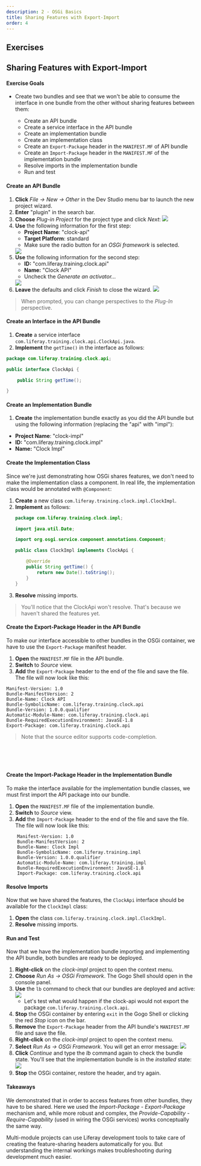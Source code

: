 ```yaml
---
description: 2 - OSGi Basics
title: Sharing Features with Export-Import
order: 4
---
```


<h2 class="exercise">Exercises</h2>

## Sharing Features with Export-Import

<div class="ahead">
<h4>Exercise Goals</h4>
	<ul>
	<li>Create two bundles and see that we won't be able to consume the interface in one bundle from the other without sharing features between them:</li>
		<ul>
			<li>Create an API bundle</li>
			<li>Create a service interface in the API bundle</li>
			<li>Create an implementation bundle</li>
			<li>Create an implementation class</li>
			<li>Create an <code>Export-Package</code> header in the <code>MANIFEST.MF</code> of API bundle</li>
			<li>Create an <code>Import-Package</code> header in the <code>MANIFEST.MF</code> of the implementation bundle</li>
			<li>Resolve imports in the implementation bundle</li>
			<li>Run and test</li>
		</ul>
	</ul>
</div>

#### Create an API Bundle

1. **Click** *File → New → Other* in the Dev Studio menu bar to launch the new project wizard.
1. **Enter** "plugin" in the search bar.
1. **Choose** *Plug-in Project* for the project type and click *Next*:
	<img  src="../images/new-plugin-project-wizard.png" style="max-height:30%;" />
1. **Use** the following information for the first step:
	* __Project Name__:  "clock-api"
	* __Target Platform__: standard
	*  Make sure the radio button for an *OSGi framework* is selected.
	<img  src="../images/create-clock-api.png" style="max-height:32%;" />
1. **Use** the following information for the second step:
	* __ID:__ "com.liferay.training.clock.api"
	* __Name:__ "Clock API"
	* Uncheck the *Generate an activator...*
	<img  src="../images/clock-api-properties.png" style="max-height:35%;" />
1. **Leave** the defaults and click *Finish* to close the wizard.
	<img  src="../images/clock-api-wizard-finish.png" style="max-height:32%;" />

> When prompted, you can change perspectives to the *Plug-In* perspective.

#### Create an Interface in the API Bundle

1. **Create** a service interface `com.liferay.training.clock.api.ClockApi.java`.
1. **Implement** the `getTime()` in the interface as follows:

```java
package com.liferay.training.clock.api;

public interface ClockApi {

	public String getTime();

}
```

#### Create an Implementation Bundle

1. **Create** the implementation bundle exactly as you did the API bundle but using the following information (replacing the "api" with "impl"):
* __Project Name__: "clock-impl"
* __ID:__ "com.liferay.training.clock.impl"
* __Name:__ "Clock Impl"

#### Create the Implementation Class

Since we're just demonstrating how OSGi shares features, we don't need to make the implementation class a component. In real life, the implementation class would be annotated with `@Component`:

1. **Create** a new class `com.liferay.training.clock.impl.ClockImpl`.
1. **Implement** as follows:
	```java
	package com.liferay.training.clock.impl;

	import java.util.Date;

	import org.osgi.service.component.annotations.Component;

	public class ClockImpl implements ClockApi {

		@Override
		public String getTime() {
			return new Date().toString();
		}
	}
	```
1. **Resolve** missing imports.

> You'll notice that the ClockApi won't resolve. That's because we haven't shared the features yet.

#### Create the Export-Package Header in the API Bundle

To make our interface accessible to other bundles in the OSGi container, we have to use the `Export-Package` manifest header.

1. **Open** the `MANIFEST.MF` file in the API bundle.
1. **Switch** to *Source* view.
1. **Add** the `Export-Package` header to the end of the file and save the file. The file will now look like this:

```properties
Manifest-Version: 1.0
Bundle-ManifestVersion: 2
Bundle-Name: Clock API
Bundle-SymbolicName: com.liferay.training.clock.api
Bundle-Version: 1.0.0.qualifier
Automatic-Module-Name: com.liferay.training.clock.api
Bundle-RequiredExecutionEnvironment: JavaSE-1.8
Export-Package: com.liferay.training.clock.api
```

> Note that the source editor supports code-completion.

<br /><br /><br />

#### Create the Import-Package Header in the Implementation Bundle

To make the interface available for the implementation bundle classes, we must first import the API package into our bundle.

1. **Open** the `MANIFEST.MF` file of the implementation bundle.
1. **Switch** to *Source* view.
1. **Add** the `Import-Package` header to the end of the file and save the file. The file will now look like this:

```properties
	Manifest-Version: 1.0
	Bundle-ManifestVersion: 2
	Bundle-Name: Clock Impl
	Bundle-SymbolicName: com.liferay.training.impl
	Bundle-Version: 1.0.0.qualifier
	Automatic-Module-Name: com.liferay.training.impl
	Bundle-RequiredExecutionEnvironment: JavaSE-1.8
	Import-Package: com.liferay.training.clock.api
```

#### Resolve Imports

Now that we have shared the features, the `ClockApi` interface should be available for the `ClockImpl` class:

1. **Open** the class `com.liferay.training.clock.impl.ClockImpl`.
1. **Resolve** missing imports.

#### Run and Test

Now that we have the implementation bundle importing and implementing the API bundle, both bundles are ready to be deployed.

1. **Right-click** on the *clock-impl* project to open the context menu.
1. **Choose** *Run As → OSGi Framework*. The Gogo Shell should open in the console panel.
1. **Use** the `lb` command to check that our bundles are deployed and active:
	<img  src="../images/check-bundle-state.png" style="max-height:12%;" />
	* Let's test what would happen if the clock-api would not export the package `com.liferay.training.clock.api`.
1. **Stop** the OSGi container by entering `exit` in the Gogo Shell or clicking the red *Stop* icon on the bar.
1. **Remove** the `Export-Package` header from the API bundle's `MANIFEST.MF` file and save the file.
1. **Right-click** on the *clock-impl* project to open the context menu.
1. **Select** *Run As → OSGi Framework*.  You will get an error message:
	<img  src="../images/missing-constraint.png" style="max-height:20%;" />
1. **Click** *Continue* and type the *lb* command again to check the bundle state. You'll see that the implementation bundle is in the *installed* state:
	<img  src="../images/clock-impl-installed.png" style="max-height:12%;" />
1. **Stop** the OSGi container, restore the header, and try again.

#### Takeaways

We demonstrated that in order to access features from other bundles, they have to be shared. Here we used the *Import-Package - Export-Package* mechanism and, while more robust and complex, the *Provide-Capability - Require-Capability* (used in wiring the OSGi services) works conceptually the same way.

Multi-module projects can use Liferay development tools to take care of creating the feature-sharing headers automatically for you. But understanding the internal workings makes troubleshooting during development much easier.
